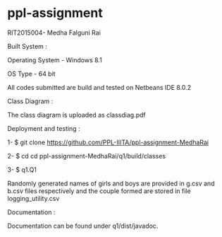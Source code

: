 # ppl-assignment
RIT2015004- Medha Falguni Rai


Built System :

Operating System - Windows 8.1

OS Type - 64 bit

All codes submitted are build and tested on Netbeans IDE 8.0.2



Class Diagram :

The class diagram is uploaded as classdiag.pdf


Deployment and testing :

1- $ git clone https://github.com/PPL-IIITA/ppl-assignment-MedhaRai

2- $ cd cd ppl-assignment-MedhaRai/q1/build/classes

3- $ q1.Q1

Randomly generated names of girls and boys are provided in g.csv and b.csv files respectively and the couple formed are stored in file logging_utility.csv



Documentation :

Documentation can be found under q1/dist/javadoc.
